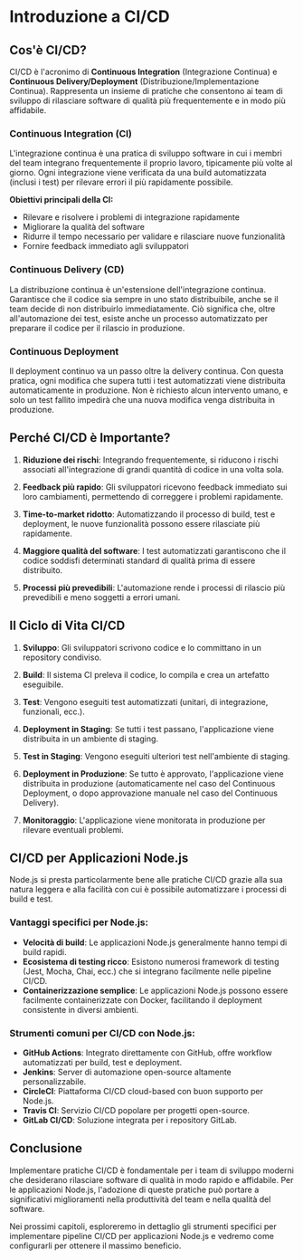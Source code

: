 # Introduzione a CI/CD

## Cos'è CI/CD?

CI/CD è l'acronimo di **Continuous Integration** (Integrazione Continua) e **Continuous Delivery/Deployment** (Distribuzione/Implementazione Continua). Rappresenta un insieme di pratiche che consentono ai team di sviluppo di rilasciare software di qualità più frequentemente e in modo più affidabile.

### Continuous Integration (CI)

L'integrazione continua è una pratica di sviluppo software in cui i membri del team integrano frequentemente il proprio lavoro, tipicamente più volte al giorno. Ogni integrazione viene verificata da una build automatizzata (inclusi i test) per rilevare errori il più rapidamente possibile.

**Obiettivi principali della CI:**
- Rilevare e risolvere i problemi di integrazione rapidamente
- Migliorare la qualità del software
- Ridurre il tempo necessario per validare e rilasciare nuove funzionalità
- Fornire feedback immediato agli sviluppatori

### Continuous Delivery (CD)

La distribuzione continua è un'estensione dell'integrazione continua. Garantisce che il codice sia sempre in uno stato distribuibile, anche se il team decide di non distribuirlo immediatamente. Ciò significa che, oltre all'automazione dei test, esiste anche un processo automatizzato per preparare il codice per il rilascio in produzione.

### Continuous Deployment

Il deployment continuo va un passo oltre la delivery continua. Con questa pratica, ogni modifica che supera tutti i test automatizzati viene distribuita automaticamente in produzione. Non è richiesto alcun intervento umano, e solo un test fallito impedirà che una nuova modifica venga distribuita in produzione.

## Perché CI/CD è Importante?

1. **Riduzione dei rischi**: Integrando frequentemente, si riducono i rischi associati all'integrazione di grandi quantità di codice in una volta sola.

2. **Feedback più rapido**: Gli sviluppatori ricevono feedback immediato sui loro cambiamenti, permettendo di correggere i problemi rapidamente.

3. **Time-to-market ridotto**: Automatizzando il processo di build, test e deployment, le nuove funzionalità possono essere rilasciate più rapidamente.

4. **Maggiore qualità del software**: I test automatizzati garantiscono che il codice soddisfi determinati standard di qualità prima di essere distribuito.

5. **Processi più prevedibili**: L'automazione rende i processi di rilascio più prevedibili e meno soggetti a errori umani.

## Il Ciclo di Vita CI/CD

1. **Sviluppo**: Gli sviluppatori scrivono codice e lo committano in un repository condiviso.

2. **Build**: Il sistema CI preleva il codice, lo compila e crea un artefatto eseguibile.

3. **Test**: Vengono eseguiti test automatizzati (unitari, di integrazione, funzionali, ecc.).

4. **Deployment in Staging**: Se tutti i test passano, l'applicazione viene distribuita in un ambiente di staging.

5. **Test in Staging**: Vengono eseguiti ulteriori test nell'ambiente di staging.

6. **Deployment in Produzione**: Se tutto è approvato, l'applicazione viene distribuita in produzione (automaticamente nel caso del Continuous Deployment, o dopo approvazione manuale nel caso del Continuous Delivery).

7. **Monitoraggio**: L'applicazione viene monitorata in produzione per rilevare eventuali problemi.

## CI/CD per Applicazioni Node.js

Node.js si presta particolarmente bene alle pratiche CI/CD grazie alla sua natura leggera e alla facilità con cui è possibile automatizzare i processi di build e test.

### Vantaggi specifici per Node.js:

- **Velocità di build**: Le applicazioni Node.js generalmente hanno tempi di build rapidi.
- **Ecosistema di testing ricco**: Esistono numerosi framework di testing (Jest, Mocha, Chai, ecc.) che si integrano facilmente nelle pipeline CI/CD.
- **Containerizzazione semplice**: Le applicazioni Node.js possono essere facilmente containerizzate con Docker, facilitando il deployment consistente in diversi ambienti.

### Strumenti comuni per CI/CD con Node.js:

- **GitHub Actions**: Integrato direttamente con GitHub, offre workflow automatizzati per build, test e deployment.
- **Jenkins**: Server di automazione open-source altamente personalizzabile.
- **CircleCI**: Piattaforma CI/CD cloud-based con buon supporto per Node.js.
- **Travis CI**: Servizio CI/CD popolare per progetti open-source.
- **GitLab CI/CD**: Soluzione integrata per i repository GitLab.

## Conclusione

Implementare pratiche CI/CD è fondamentale per i team di sviluppo moderni che desiderano rilasciare software di qualità in modo rapido e affidabile. Per le applicazioni Node.js, l'adozione di queste pratiche può portare a significativi miglioramenti nella produttività del team e nella qualità del software.

Nei prossimi capitoli, esploreremo in dettaglio gli strumenti specifici per implementare pipeline CI/CD per applicazioni Node.js e vedremo come configurarli per ottenere il massimo beneficio.
